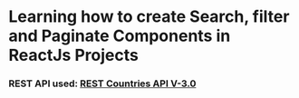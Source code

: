 # Learning how to create Search, filter and Paginate Components in ReactJs Projects

### REST API used: [REST Countries API V-3.0](https://restcountries.com/v3.1/all)

